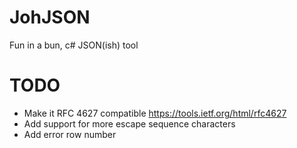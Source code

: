 JohJSON
=======
Fun in a bun, c# JSON(ish) tool


TODO
=======
* Make it RFC 4627 compatible https://tools.ietf.org/html/rfc4627
* Add support for more escape sequence characters
* Add error row number
